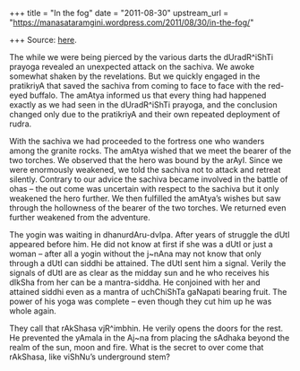 +++
title = "In the fog"
date = "2011-08-30"
upstream_url = "https://manasataramgini.wordpress.com/2011/08/30/in-the-fog/"

+++
Source: [here](https://manasataramgini.wordpress.com/2011/08/30/in-the-fog/).

The while we were being pierced by the various darts the dUradR^iShTi
prayoga revealed an unexpected attack on the sachiva. We awoke somewhat
shaken by the revelations. But we quickly engaged in the pratikriyA that
saved the sachiva from coming to face to face with the red-eyed buffalo.
The amAtya informed us that every thing had happened exactly as we had
seen in the dUradR^iShTi prayoga, and the conclusion changed only due to
the pratikriyA and their own repeated deployment of rudra.

With the sachiva we had proceeded to the fortress one who wanders among
the granite rocks. The amAtya wished that we meet the bearer of the two
torches. We observed that the hero was bound by the arAyI. Since we were
enormously weakened, we told the sachiva not to attack and retreat
silently. Contrary to our advice the sachiva became involved in the
battle of ohas – the out come was uncertain with respect to the sachiva
but it only weakened the hero further. We then fulfilled the amAtya’s
wishes but saw through the hollowness of the bearer of the two torches.
We returned even further weakened from the adventure.

The yogin was waiting in dhanurdAru-dvIpa. After years of struggle the
dUtI appeared before him. He did not know at first if she was a dUtI or
just a woman – after all a yogin without the j\~nAna may not know that
only through a dUtI can siddhi be attained. The dUtI sent him a signal.
Verily the signals of dUtI are as clear as the midday sun and he who
receives his dIkSha from her can be a mantra-siddha. He conjoined with
her and attained siddhi even as a mantra of uchChiShTa gaNapati bearing
fruit. The power of his yoga was complete – even though they cut him up
he was whole again.

They call that rAkShasa vjR^imbhin. He verily opens the doors for the
rest. He prevented the yAmala in the Aj\~na from placing the sAdhaka
beyond the realm of the sun, moon and fire. What is the secret to over
come that rAkShasa, like viShNu’s underground stem?

